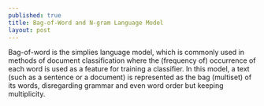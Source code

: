 ```yaml
---
published: true
title: Bag-of-Word and N-gram Language Model
layout: post
---
```

Bag-of-word is the simplies language model, which is commonly used in methods of document classification where the (frequency of) occurrence of each word is used as a feature for training a classifier. In this model, a text (such as a sentence or a document) is represented as the bag (multiset) of its words, disregarding grammar and even word order but keeping multiplicity. 

